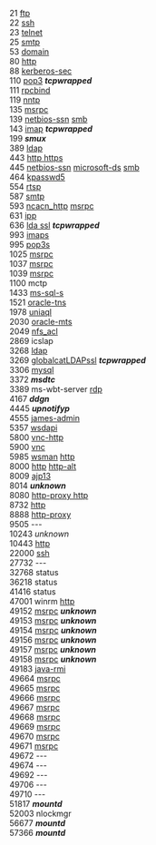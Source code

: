 21 [ftp](https://book.hacktricks.xyz/network-services-pentesting/pentesting-ftp)  
22 [ssh](https://book.hacktricks.xyz/network-services-pentesting/pentesting-ssh)  
23 [telnet](https://book.hacktricks.xyz/network-services-pentesting/pentesting-telnet)   
25 [smtp](https://book.hacktricks.xyz/network-services-pentesting/pentesting-smtp)  
53 [domain](https://book.hacktricks.xyz/network-services-pentesting/pentesting-dns)  
80 [http](https://book.hacktricks.xyz/network-services-pentesting/pentesting-web)  
88 [kerberos-sec](https://book.hacktricks.xyz/network-services-pentesting/pentesting-kerberos-88)  
110 [pop3](https://book.hacktricks.xyz/network-services-pentesting/pentesting-pop) ***tcpwrapped***  
111 [rpcbind](https://book.hacktricks.xyz/network-services-pentesting/pentesting-rpcbind)  
119 [nntp](https://book.hacktricks.xyz/network-services-pentesting/pentesting-ntp)  
135 [msrpc](https://book.hacktricks.xyz/network-services-pentesting/135-pentesting-msrpc)  
139 [netbios-ssn](https://book.hacktricks.xyz/network-services-pentesting/137-138-139-pentesting-netbios)  [smb](https://book.hacktricks.xyz/network-services-pentesting/pentesting-smb)  
143 [imap](https://book.hacktricks.xyz/network-services-pentesting/pentesting-imap) ***tcpwrapped***  
199 ***smux***  
389 [ldap](https://book.hacktricks.xyz/network-services-pentesting/pentesting-ldap)  
443 [http https](https://book.hacktricks.xyz/network-services-pentesting/pentesting-web)  
445 [netbios-ssn](https://book.hacktricks.xyz/network-services-pentesting/137-138-139-pentesting-netbios) [microsoft-ds](https://book.hacktricks.xyz/network-services-pentesting/pentesting-smb#port-445)  [smb](https://book.hacktricks.xyz/network-services-pentesting/pentesting-smb)  
464 [kpasswd5](https://kakyouim.hatenablog.com/entry/2020/01/03/204612#kpasswd5464)  
554 [rtsp](https://book.hacktricks.xyz/network-services-pentesting/554-8554-pentesting-rtsp)  
587 [smtp](https://book.hacktricks.xyz/network-services-pentesting/pentesting-smtp)  
593 [ncacn_http](https://book.hacktricks.xyz/network-services-pentesting/135-pentesting-msrpc)  [msrpc](https://book.hacktricks.xyz/network-services-pentesting/135-pentesting-msrpc)  
631 [ipp](https://book.hacktricks.xyz/network-services-pentesting/pentesting-631-internet-printing-protocol-ipp)  
636 [lda ssl](https://book.hacktricks.xyz/network-services-pentesting/pentesting-ldap) ***tcpwrapped***  
993 [imaps](https://book.hacktricks.xyz/network-services-pentesting/pentesting-imap)  
995 [pop3s](https://book.hacktricks.xyz/network-services-pentesting/pentesting-pop)  
1025 [msrpc](https://book.hacktricks.xyz/network-services-pentesting/135-pentesting-msrpc)  
1037 [msrpc](https://book.hacktricks.xyz/network-services-pentesting/135-pentesting-msrpc)  
1039 [msrpc](https://book.hacktricks.xyz/network-services-pentesting/135-pentesting-msrpc)  
1100 mctp  
1433 [ms-sql-s](https://book.hacktricks.xyz/network-services-pentesting/pentesting-mssql-microsoft-sql-server)  
1521 [oracle-tns](https://book.hacktricks.xyz/network-services-pentesting/1521-1522-1529-pentesting-oracle-listener)  
1978 [uniaql](https://github.com/p0dalirius/RemoteMouse-3.008-Exploit)   
2030 [oracle-mts](https://www.exploit-db.com/exploits/22069)  
2049 [nfs_acl](https://book.hacktricks.xyz/network-services-pentesting/nfs-service-pentesting)  
2869 icslap  
3268 [ldap](https://book.hacktricks.xyz/network-services-pentesting/pentesting-ldap)  
3269 [globalcatLDAPssl](https://book.hacktricks.xyz/network-services-pentesting/pentesting-ldap) ***tcpwrapped***  
3306 [mysql](https://book.hacktricks.xyz/network-services-pentesting/pentesting-mysql)  
3372 ***msdtc***   
3389 ms-wbt-server  [rdp](https://book.hacktricks.xyz/network-services-pentesting/pentesting-rdp)  
4167 ***ddgn***  
4445 ***upnotifyp***  
4555 [james-admin](https://www.exploit-db.com/exploits/35513)  
5357 [wsdapi](https://cve.mitre.org/cgi-bin/cvename.cgi?name=CVE-2009-2512)  
5800 [vnc-http](https://book.hacktricks.xyz/network-services-pentesting/pentesting-vnc)  
5900 [vnc](https://book.hacktricks.xyz/network-services-pentesting/pentesting-vnc)  
5985 [wsman](https://book.hacktricks.xyz/network-services-pentesting/5985-5986-pentesting-winrm) [http](https://book.hacktricks.xyz/network-services-pentesting/pentesting-web)  
8000 [http](https://book.hacktricks.xyz/network-services-pentesting/pentesting-web) [http-alt](https://tex2e.github.io/rfc-translater/html/rfc7838.html)  
8009 [ajp13](https://book.hacktricks.xyz/network-services-pentesting/8009-pentesting-apache-jserv-protocol-ajp)  
8014 ***unknown***  
8080 [http-proxy http](https://book.hacktricks.xyz/network-services-pentesting/pentesting-web)  
8732 [http](https://book.hacktricks.xyz/network-services-pentesting/pentesting-web)  
8888 [http-proxy](https://book.hacktricks.xyz/network-services-pentesting/pentesting-web)   
9505 ---   
10243 *unknown*  
10443 [http](https://book.hacktricks.xyz/network-services-pentesting/pentesting-web)  
22000 [ssh](https://book.hacktricks.xyz/network-services-pentesting/pentesting-ssh)   
27732 ---  
32768 status  
36218 status  
41416 status  
47001 winrm [http](https://book.hacktricks.xyz/network-services-pentesting/pentesting-web)   
49152 [msrpc](https://book.hacktricks.xyz/network-services-pentesting/135-pentesting-msrpc) ***unknown***  
49153 [msrpc](https://book.hacktricks.xyz/network-services-pentesting/135-pentesting-msrpc) ***unknown***   
49154 [msrpc](https://book.hacktricks.xyz/network-services-pentesting/135-pentesting-msrpc) ***unknown***   
49156 [msrpc](https://book.hacktricks.xyz/network-services-pentesting/135-pentesting-msrpc) ***unknown***  
49157 [msrpc](https://book.hacktricks.xyz/network-services-pentesting/135-pentesting-msrpc) ***unknown***  
49158 [msrpc](https://book.hacktricks.xyz/network-services-pentesting/135-pentesting-msrpc) ***unknown***  
49183 [java-rmi](https://book.hacktricks.xyz/network-services-pentesting/1099-pentesting-java-rmi)  
49664 [msrpc](https://book.hacktricks.xyz/network-services-pentesting/135-pentesting-msrpc)  
49665 [msrpc](https://book.hacktricks.xyz/network-services-pentesting/135-pentesting-msrpc)  
49666 [msrpc](https://book.hacktricks.xyz/network-services-pentesting/135-pentesting-msrpc)  
49667 [msrpc](https://book.hacktricks.xyz/network-services-pentesting/135-pentesting-msrpc)  
49668 [msrpc](https://book.hacktricks.xyz/network-services-pentesting/135-pentesting-msrpc)  
49669 [msrpc](https://book.hacktricks.xyz/network-services-pentesting/135-pentesting-msrpc)  
49670 [msrpc](https://book.hacktricks.xyz/network-services-pentesting/135-pentesting-msrpc)  
49671 [msrpc](https://book.hacktricks.xyz/network-services-pentesting/135-pentesting-msrpc)  
49672 ---  
49674 ---  
49692 ---  
49706 ---  
49710 ---  
51817 ***mountd***  
52003 nlockmgr  
56677 ***mountd***  
57366 ***mountd***  